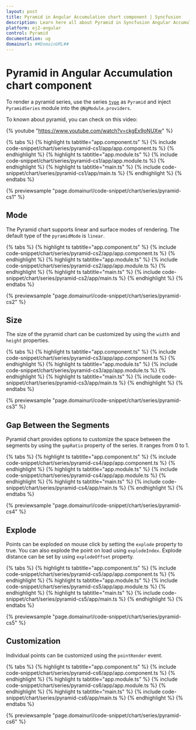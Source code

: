 ```yaml
---
layout: post
title: Pyramid in Angular Accumulation chart component | Syncfusion
description: Learn here all about Pyramid in Syncfusion Angular Accumulation chart component of Syncfusion Essential JS 2 and more.
platform: ej2-angular
control: Pyramid 
documentation: ug
domainurl: ##DomainURL##
---
```


# Pyramid in Angular Accumulation chart component

To render a pyramid series, use the series [`type`](https://ej2.syncfusion.com/angular/documentation/api/accumulation-chart/accumulationSeriesModel/#type) as `Pyramid` and inject `PyramidSeries` module into the `@NgModule.providers`.

To known about pyramid, you can check on this video:

{% youtube "https://www.youtube.com/watch?v=ckgEx9oNUXw" %}

{% tabs %}
{% highlight ts tabtitle="app.component.ts" %}
{% include code-snippet/chart/series/pyramid-cs1/app/app.component.ts %}
{% endhighlight %}
{% highlight ts tabtitle="app.module.ts" %}
{% include code-snippet/chart/series/pyramid-cs1/app/app.module.ts %}
{% endhighlight %}
{% highlight ts tabtitle="main.ts" %}
{% include code-snippet/chart/series/pyramid-cs1/app/main.ts %}
{% endhighlight %}
{% endtabs %}
  
{% previewsample "page.domainurl/code-snippet/chart/series/pyramid-cs1" %}

## Mode

The Pyramid chart supports linear and surface modes of rendering. The default type of the `pyramidMode` is `linear`.

{% tabs %}
{% highlight ts tabtitle="app.component.ts" %}
{% include code-snippet/chart/series/pyramid-cs2/app/app.component.ts %}
{% endhighlight %}
{% highlight ts tabtitle="app.module.ts" %}
{% include code-snippet/chart/series/pyramid-cs2/app/app.module.ts %}
{% endhighlight %}
{% highlight ts tabtitle="main.ts" %}
{% include code-snippet/chart/series/pyramid-cs2/app/main.ts %}
{% endhighlight %}
{% endtabs %}
  
{% previewsample "page.domainurl/code-snippet/chart/series/pyramid-cs2" %}

## Size

The size of the pyramid chart can be customized by using the  `width` and `height` properties.

{% tabs %}
{% highlight ts tabtitle="app.component.ts" %}
{% include code-snippet/chart/series/pyramid-cs3/app/app.component.ts %}
{% endhighlight %}
{% highlight ts tabtitle="app.module.ts" %}
{% include code-snippet/chart/series/pyramid-cs3/app/app.module.ts %}
{% endhighlight %}
{% highlight ts tabtitle="main.ts" %}
{% include code-snippet/chart/series/pyramid-cs3/app/main.ts %}
{% endhighlight %}
{% endtabs %}
  
{% previewsample "page.domainurl/code-snippet/chart/series/pyramid-cs3" %}

## Gap Between the Segments

Pyramid chart provides options to customize the space between the segments by using the `gapRatio` property of the series. It ranges from 0 to 1.

{% tabs %}
{% highlight ts tabtitle="app.component.ts" %}
{% include code-snippet/chart/series/pyramid-cs4/app/app.component.ts %}
{% endhighlight %}
{% highlight ts tabtitle="app.module.ts" %}
{% include code-snippet/chart/series/pyramid-cs4/app/app.module.ts %}
{% endhighlight %}
{% highlight ts tabtitle="main.ts" %}
{% include code-snippet/chart/series/pyramid-cs4/app/main.ts %}
{% endhighlight %}
{% endtabs %}
  
{% previewsample "page.domainurl/code-snippet/chart/series/pyramid-cs4" %}

## Explode

Points can be exploded on mouse click by setting the `explode` property to true. You can also explode the point on load using `explodeIndex`. Explode distance can be set by using `explodeOffset` property.

{% tabs %}
{% highlight ts tabtitle="app.component.ts" %}
{% include code-snippet/chart/series/pyramid-cs5/app/app.component.ts %}
{% endhighlight %}
{% highlight ts tabtitle="app.module.ts" %}
{% include code-snippet/chart/series/pyramid-cs5/app/app.module.ts %}
{% endhighlight %}
{% highlight ts tabtitle="main.ts" %}
{% include code-snippet/chart/series/pyramid-cs5/app/main.ts %}
{% endhighlight %}
{% endtabs %}
  
{% previewsample "page.domainurl/code-snippet/chart/series/pyramid-cs5" %}

## Customization

Individual points can be customized using the `pointRender` event.

{% tabs %}
{% highlight ts tabtitle="app.component.ts" %}
{% include code-snippet/chart/series/pyramid-cs6/app/app.component.ts %}
{% endhighlight %}
{% highlight ts tabtitle="app.module.ts" %}
{% include code-snippet/chart/series/pyramid-cs6/app/app.module.ts %}
{% endhighlight %}
{% highlight ts tabtitle="main.ts" %}
{% include code-snippet/chart/series/pyramid-cs6/app/main.ts %}
{% endhighlight %}
{% endtabs %}
  
{% previewsample "page.domainurl/code-snippet/chart/series/pyramid-cs6" %}